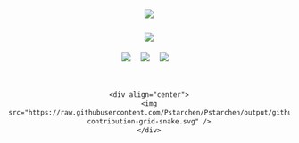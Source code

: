 <div align="center">
  
  <!-- dynamic typing effect 动态打字效果 -->

  <h1 align="center">
    <a href="https://starchen.top/">
      <img src="https://readme-typing-svg.herokuapp.com/?lines=前途似海，来日方长！&center=true&size=27">
    </a>
  </h1>
  
  <!-- 个人图片 -->
  <picture>
    <source media="(prefers-color-scheme: dark)" srcset="http://starchen.top/picture/storage/app/uploads/2024/02/19/65d2e6f64d111.jpg" />
    <source media="(prefers-color-scheme: light)" srcset="http://starchen.top/picture/storage/app/uploads/2024/02/19/65d2e6f64d111.jpg" height="225px" />
    <img src="http://starchen.top/picture/storage/app/uploads/2024/02/19/65d2e6f64d111.jpg" />
  </picture>

  <!-- for beauty 留个空行好看点 -->
  <div>&nbsp;</div>

  <!-- profile logo 个人资料徽标 -->
  <div>
    <a href="https://blog.starchen.top/"><img src="https://img.shields.io/badge/Website-博客-blue" /></a>&emsp;
    <a href="https://starchen.top/guanzhu.html"><img src="https://img.shields.io/badge/WeChat-微信-07c160" /></a>&emsp;
    <a href="https://space.bilibili.com/353836551"><img src="https://img.shields.io/badge/Bilibili-B站-ff69b4" /></a>&emsp;
  <div>&nbsp;</div>
  </div></br>

  <!-- 贪吃蛇 -->
    <div align="center">
    <img src="https://raw.githubusercontent.com/Pstarchen/Pstarchen/output/github-contribution-grid-snake.svg" />
    </div>

